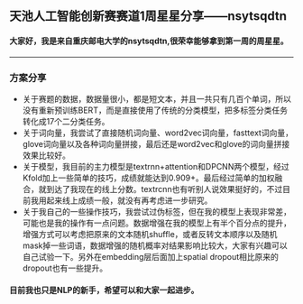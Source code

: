 ## 天池人工智能创新赛赛道1周星星分享——nsytsqdtn
#### 大家好，我是来自重庆邮电大学的nsytsqdtn,很荣幸能够拿到第一周的周星星。
----

### 方案分享
- 关于赛题的数据，数据量很小，都是短文本，并且一共只有几百个单词，所以没有重新预训练BERT，而是直接使用了传统的分类模型，把多标签分类任务转化成17个二分类任务。
- 关于词向量，我尝试了直接随机词向量、word2vec词向量，fasttext词向量，glove词向量以及各种词向量拼接，最后还是word2vec和glove的词向量拼接效果比较好。
- 关于模型，我目前的主力模型是textrnn+attention和DPCNN两个模型，经过Kfold加上一些简单的技巧，成绩就能达到0.909+。最后经过简单的加权融合，就到达了我现在的线上分数。textrcnn也有听别人说效果挺好的，不过目前我用起来线上成绩一般，就没有再考虑进一步研究。
- 关于我自己的一些操作技巧，我尝试过伪标签，但在我的模型上表现非常差，可能也是我的操作有一点问题。数据增强在我的模型上有半个百分点的提升，增强方式可以考虑把原来的文本随机shuffle，或者反转文本顺序以及随机mask掉一些词语，数据增强的随机概率对结果影响比较大，大家有兴趣可以自己试验一下。另外在embedding层后面加上spatial dropout相比原来的dropout也有一些提升。

#### 目前我也只是NLP的新手，希望可以和大家一起进步。
